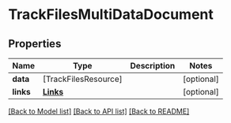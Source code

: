 # TrackFilesMultiDataDocument

## Properties
Name | Type | Description | Notes
------------ | ------------- | ------------- | -------------
**data** | [TrackFilesResource] |  | [optional] 
**links** | [**Links**](Links.md) |  | [optional] 

[[Back to Model list]](../README.md#documentation-for-models) [[Back to API list]](../README.md#documentation-for-api-endpoints) [[Back to README]](../README.md)


